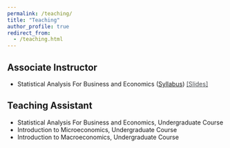 ```yaml
---
permalink: /teaching/
title: "Teaching"
author_profile: true
redirect_from:
  - /teaching.html
---
```


## Associate Instructor
* Statistical Analysis For Business and Economics ([Syllabus](/files/E370/E370_Syllabus_Fall2022.pdf)) <a href="/files/E370/Slides.zip" style="text-decoration: none; color: #4a4e52;" onclick="window.location.href='/files/Panel_Regression_with_ERS.pdf';return false;">
  <span style="text-decoration: underline; color: #4a4e52;"
    onmouseover="this.style.color='#69b0c5';"
    onmouseout="this.style.color='#4a4e52';">
    [Slides]
  </span>
</a>


## Teaching Assistant
* Statistical Analysis For Business and Economics, Undergraduate Course
* Introduction to Microeconomics, Undergraduate Course
* Introduction to Macroeconomics, Undergraduate Course

